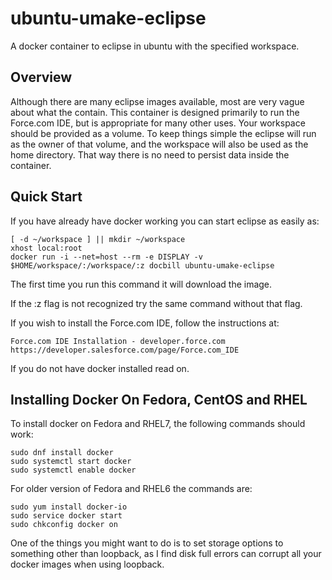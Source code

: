 # ubuntu-umake-eclipse
A docker container to eclipse in ubuntu with the specified workspace.

## Overview

Although there are many eclipse images available, most are very vague about
what the contain.  This container is designed primarily to run the 
Force.com IDE, but is appropriate for many other uses.  Your workspace should
be provided as a volume.  To keep things simple the eclipse will run as the
owner of that volume, and the workspace will also be used as the home directory.
That way there is no need to persist data inside the container.

 
## Quick Start

 
If you have already have docker working you can start eclipse as easily as:

	[ -d ~/workspace ] || mkdir ~/workspace
	xhost local:root
	docker run -i --net=host --rm -e DISPLAY -v $HOME/workspace/:/workspace/:z docbill ubuntu-umake-eclipse


The first time you run this command it will download the image.

If the :z flag is not recognized try the same command without that flag. 

If you wish to install the Force.com IDE, follow the instructions at:

	Force.com IDE Installation - developer.force.com
	https://developer.salesforce.com/page/Force.com_IDE

If you do not have docker installed read on.

 
## Installing Docker On Fedora, CentOS and RHEL

 

To install docker on Fedora and RHEL7, the following commands should work:

 

	sudo dnf install docker
	sudo systemctl start docker
	sudo systemctl enable docker

For older version of Fedora and RHEL6 the commands are:

	sudo yum install docker-io
	sudo service docker start
	sudo chkconfig docker on


One of the things you might want to do is to set storage options to something
other than loopback, as I find disk full errors can corrupt all your docker
images when using loopback.

